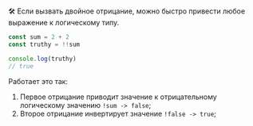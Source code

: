 🛠 Если вызвать двойное отрицание, можно быстро привести любое выражение к логическому типу.

```js
const sum = 2 + 2
const truthy = !!sum

console.log(truthy)
// true
```

Работает это так:
1. Первое отрицание приводит значение к отрицательному логическому значению `!sum -> false`;
2. Второе отрицание инвертирует значение `!false -> true`;

